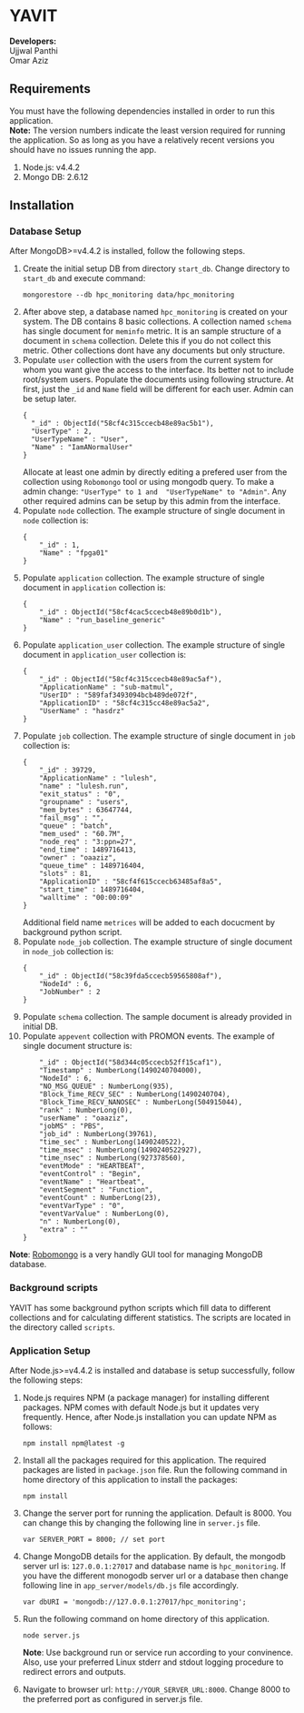 # YAVIT

**Developers:**  
Ujjwal Panthi<br />
Omar Aziz<br />

## Requirements
You must have the following dependencies installed in order to run this application.<br/> 
**Note:** The version numbers indicate the least version required for running the application. So as long as you have a relatively recent versions you should have no issues running the app.

1. Node.js: v4.4.2
2. Mongo DB: 2.6.12

## Installation
### Database Setup
 After MongoDB>=v4.4.2 is installed, follow the following steps. 
1. Create the initial setup DB from directory `start_db`. Change directory to `start_db` and execute command:
	```
    mongorestore --db hpc_monitoring data/hpc_monitoring
    ```
2. After above step, a database named `hpc_monitoring` is created on your system. The DB contains 8 basic collections. A collection named `schema` has single document for `meminfo` metric. It is an sample structure of a document in `schema` collection. Delete this if you do not collect this metric. Other collections dont have any documents but only structure.
3. Populate `user` collection with the users from the current system for whom you want give the access to the interface. Its better not to include root/system users. Populate the documents using following structure. At first, just the `_id` and `Name` field will be different for each user. Admin can be setup later.
 	```
    {
      "_id" : ObjectId("58cf4c315ccecb48e89ac5b1"),
      "UserType" : 2,
      "UserTypeName" : "User",
      "Name" : "IamANormalUser"
    }
    ```
   Allocate at least one admin by directly editing a prefered user from the collection using `Robomongo` tool or using mongodb query. To make a admin change: 
   ``` "UserType" to 1 and  "UserTypeName" to "Admin" ```. 
    Any other required admins can be setup by this admin from the interface.
4.  Populate `node` collection. The example structure of single document in `node` collection is:
    ```
    {
        "_id" : 1,
        "Name" : "fpga01"
    }
    ```
5.  Populate `application` collection. The example structure of single document in `application` collection is:
    ```
    {
        "_id" : ObjectId("58cf4cac5ccecb48e89b0d1b"),
        "Name" : "run_baseline_generic"
    }
    ```
6.  Populate `application_user` collection. The example structure of single document in `application_user` collection is:
    ```
    {
        "_id" : ObjectId("58cf4c315ccecb48e89ac5af"),
        "ApplicationName" : "sub-matmul",
        "UserID" : "589faf3493094bcb489de072f",
        "ApplicationID" : "58cf4c315cc48e89ac5a2",
        "UserName" : "hasdrz"
    }
    ```
7.  Populate `job` collection. The example structure of single document in `job` collection is:
    ```
    {
        "_id" : 39729,
        "ApplicationName" : "lulesh",
        "name" : "lulesh.run",
        "exit_status" : "0",
        "groupname" : "users",
        "mem_bytes" : 63647744,
        "fail_msg" : "",
        "queue" : "batch",
        "mem_used" : "60.7M",
        "node_req" : "3:ppn=27",
        "end_time" : 1489716413,
        "owner" : "oaaziz",
        "queue_time" : 1489716404,
        "slots" : 81,
        "ApplicationID" : "58cf4f615ccecb63485af8a5",
        "start_time" : 1489716404,
        "walltime" : "00:00:09"
    }

    ```
    Additional field name `metrices` will be added to each docucment by background python script.
8.  Populate `node_job` collection. The example structure of single document in `node_job` collection is:
    ```
    {
        "_id" : ObjectId("58c39fda5ccecb59565808af"),
        "NodeId" : 6,
        "JobNumber" : 2
    }
    ```
9. Populate `schema` collection. The sample document is already provided in initial DB.
10. Populate `appevent` collection with PROMON events. The example of single document structure is:
    ```{
        "_id" : ObjectId("58d344c05ccecb52ff15caf1"),
        "Timestamp" : NumberLong(1490240704000),
        "NodeId" : 6,
        "NO_MSG_QUEUE" : NumberLong(935),
        "Block_Time_RECV_SEC" : NumberLong(1490240704),
        "Block_Time_RECV_NANOSEC" : NumberLong(504915044),
        "rank" : NumberLong(0),
        "userName" : "oaaziz",
        "jobMS" : "PBS",
        "job_id" : NumberLong(39761),
        "time_sec" : NumberLong(1490240522),
        "time_msec" : NumberLong(1490240522927),
        "time_nsec" : NumberLong(927378560),
        "eventMode" : "HEARTBEAT",
        "eventControl" : "Begin",
        "eventName" : "Heartbeat",
        "eventSegment" : "Function",
        "eventCount" : NumberLong(23),
        "eventVarType" : "0",
        "eventVarValue" : NumberLong(0),
        "n" : NumberLong(0),
        "extra" : ""
    }
    ```
**Note**: [Robomongo](https://robomongo.org/) is a very handly GUI tool for managing MongoDB database.

### Background scripts
YAVIT has some background python scripts which fill data to different collections and for calculating different statistics. The scripts are located in the directory called `scripts`.

### Application Setup
After Node.js>=v4.4.2 is installed and database is setup successfully, follow the following steps:
1. Node.js requires NPM (a package manager) for installing different packages. NPM comes with default Node.js but it updates very frequently. Hence, after Node.js installation you can update NPM as follows:
  	```
    npm install npm@latest -g
  	```
2. Install all the packages required for this application. The required packages are listed in `package.json` file. Run the following command in home directory of this application to install the packages:
	```
    npm install
	```
3. Change the server port for running the application. Default is 8000. You can change this by changing the following line in `server.js` file.
	```
	var SERVER_PORT = 8000; // set port
	```

4. Change MongoDB details for the application. By default, the mongodb server url is: `127.0.0.1:27017` and  database name is `hpc_monitoring`. If you have the different monogodb server url or a database then change following line in `app_server/models/db.js` file accordingly.
 	```
 	var dbURI = 'mongodb://127.0.0.1:27017/hpc_monitoring';
	```
5. Run the following command on home directory of this application.
	```
    node server.js
    ```
	**Note**: Use background run or service run according to your convinence. Also, use your preferred 	Linux stderr and stdout logging procedure to redirect errors and outputs.
    
6. Navigate to browser url: ``http://YOUR_SERVER_URL:8000``. Change 8000 to the preferred port as configured in server.js file.

